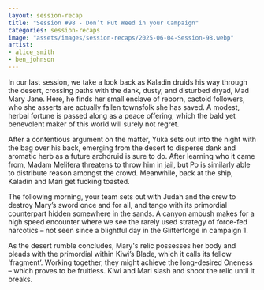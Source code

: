 ```yaml
---
layout: session-recap
title: "Session #98 - Don’t Put Weed in your Campaign"
categories: session-recaps
image: "assets/images/session-recaps/2025-06-04-Session-98.webp"
artist: 
- alice_smith
- ben_johnson
---
```


In our last session, we take a look back as Kaladin druids his way through the desert, crossing paths with the dank, dusty, and disturbed dryad, Mad Mary Jane. Here, he finds her small enclave of reborn, cactoid followers, who she asserts are actually fallen townsfolk she has saved. A modest, herbal fortune is passed along as a peace offering, which the bald yet benevolent maker of this world will surely not regret.

After a contentious argument on the matter, Yuka sets out into the night with the bag over his back, emerging from the desert to disperse dank and aromatic herb as a future archdruid is sure to do. After learning who it came from, Madam Melifera threatens to throw him in jail, but Po is similarly able to distribute reason amongst the crowd. Meanwhile, back at the ship, Kaladin and Mari get fucking toasted.

The following morning, your team sets out with Judah and the crew to destroy Mary’s sword once and for all, and tango with its primordial counterpart hidden somewhere in the sands. A canyon ambush makes for a high speed encounter where we see the rarely used strategy of force-fed narcotics – not seen since a blightful day in the Glitterforge in campaign 1.

As the desert rumble concludes, Mary's relic possesses her body and pleads with the primordial within Kiwi’s Blade, which it calls its fellow ‘fragment’. Working together, they might achieve the long-desired Oneness – which proves to be fruitless. Kiwi and Mari slash and shoot the relic until it breaks.
